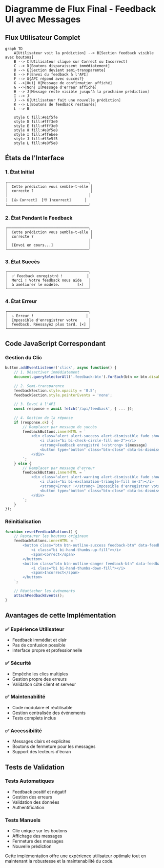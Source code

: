 # Diagramme de Flux Final - Feedback UI avec Messages

## Flux Utilisateur Complet

```mermaid
graph TD
    A[Utilisateur voit la prédiction] --> B[Section feedback visible avec boutons]
    B --> C[Utilisateur clique sur Correct ou Incorrect]
    C --> D[Boutons disparaissent immédiatement]
    D --> E[Section devient semi-transparente]
    E --> F[Envoi du feedback à l'API]
    F --> G{API répond avec succès?}
    G -->|Oui| H[Message de confirmation affiché]
    G -->|Non| I[Message d'erreur affiché]
    H --> J[Message reste visible jusqu'à la prochaine prédiction]
    I --> J
    J --> K[Utilisateur fait une nouvelle prédiction]
    K --> L[Boutons de feedback restaurés]
    L --> B
    
    style C fill:#e1f5fe
    style D fill:#fff3e0
    style E fill:#fff3e0
    style H fill:#e8f5e8
    style I fill:#ffebee
    style J fill:#f3e5f5
    style L fill:#e8f5e8
```

## États de l'Interface

### 1. État Initial
```
┌─────────────────────────────────────┐
│  Cette prédiction vous semble-t-elle │
│  correcte ?                          │
│                                     │
│  [👍 Correct]  [👎 Incorrect]      │
└─────────────────────────────────────┘
```

### 2. État Pendant le Feedback
```
┌─────────────────────────────────────┐
│  Cette prédiction vous semble-t-elle │
│  correcte ?                          │
│                                     │
│  [Envoi en cours...]                │
└─────────────────────────────────────┘
```

### 3. État Succès
```
┌─────────────────────────────────────┐
│  ✅ Feedback enregistré !           │
│  Merci ! Votre feedback nous aide   │
│  à améliorer le modèle.        [×]  │
└─────────────────────────────────────┘
```

### 4. État Erreur
```
┌─────────────────────────────────────┐
│  ⚠️ Erreur !                        │
│  Impossible d'enregistrer votre     │
│  feedback. Réessayez plus tard. [×] │
└─────────────────────────────────────┘
```

## Code JavaScript Correspondant

### Gestion du Clic
```javascript
button.addEventListener('click', async function() {
    // 1. Désactiver immédiatement
    document.querySelectorAll('.feedback-btn').forEach(btn => btn.disabled = true);
    
    // 2. Semi-transparence
    feedbackSection.style.opacity = '0.5';
    feedbackSection.style.pointerEvents = 'none';
    
    // 3. Envoi à l'API
    const response = await fetch('/api/feedback', { ... });
    
    // 4. Gestion de la réponse
    if (response.ok) {
        // Remplacer par message de succès
        feedbackButtons.innerHTML = `
            <div class="alert alert-success alert-dismissible fade show">
                <i class="bi bi-check-circle-fill me-2"></i>
                <strong>Feedback enregistré !</strong> ${message}
                <button type="button" class="btn-close" data-bs-dismiss="alert"></button>
            </div>
        `;
    } else {
        // Remplacer par message d'erreur
        feedbackButtons.innerHTML = `
            <div class="alert alert-warning alert-dismissible fade show">
                <i class="bi bi-exclamation-triangle-fill me-2"></i>
                <strong>Erreur !</strong> Impossible d'enregistrer votre feedback.
                <button type="button" class="btn-close" data-bs-dismiss="alert"></button>
            </div>
        `;
    }
});
```

### Réinitialisation
```javascript
function resetFeedbackButtons() {
    // Restaurer les boutons originaux
    feedbackButtons.innerHTML = `
        <button class="btn btn-outline-success feedback-btn" data-feedback="positive">
            <i class="bi bi-hand-thumbs-up-fill"></i>
            <span>Correct</span>
        </button>
        <button class="btn btn-outline-danger feedback-btn" data-feedback="negative">
            <i class="bi bi-hand-thumbs-down-fill"></i>
            <span>Incorrect</span>
        </button>
    `;
    
    // Réattacher les événements
    attachFeedbackEvents();
}
```

## Avantages de cette Implémentation

### ✅ **Expérience Utilisateur**
- Feedback immédiat et clair
- Pas de confusion possible
- Interface propre et professionnelle

### ✅ **Sécurité**
- Empêche les clics multiples
- Gestion propre des erreurs
- Validation côté client et serveur

### ✅ **Maintenabilité**
- Code modulaire et réutilisable
- Gestion centralisée des événements
- Tests complets inclus

### ✅ **Accessibilité**
- Messages clairs et explicites
- Boutons de fermeture pour les messages
- Support des lecteurs d'écran

## Tests de Validation

### Tests Automatiques
- Feedback positif et négatif
- Gestion des erreurs
- Validation des données
- Authentification

### Tests Manuels
- Clic unique sur les boutons
- Affichage des messages
- Fermeture des messages
- Nouvelle prédiction

Cette implémentation offre une expérience utilisateur optimale tout en maintenant la robustesse et la maintenabilité du code.
